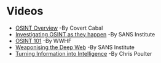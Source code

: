 
# Videos

- [OSINT Overview](https://www.youtube.com/watch?v=gSXBa5RehYk) -By Covert Cabal
- [Investigating OSINT as they happen](https://www.youtube.com/watch?v=yrOOdq25wMw) -By SANS Institute
- [OSINT 101](https://www.youtube.com/watch?v=uxZyzJGfrUY) -By WWHF
- [Weaponising the Deep Web](https://www.youtube.com/watch?v=eLL6BPKvwlg) -By SANS Institute
- [Turning Information into Intelligence](https://www.youtube.com/watch?v=9-IHQEryuZ0&app=desktop) -By Chris Poulter 